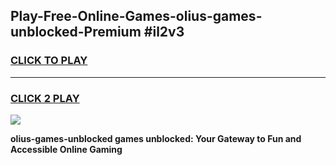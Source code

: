 
## Play-Free-Online-Games-olius-games-unblocked-Premium #il2v3
<h3>
<a href="https://premium.freeplayer.one?title=olius-games-unblocked&ref=8M">CLICK TO PLAY</a></h3>
<hr>

<h3>
<a href="https://premium.freeplayer.one?title=olius-games-unblocked&ref=8M">CLICK 2 PLAY</a>
  
</h3>

<a href="https://premium.freeplayer.one?title=olius-games-unblocked&ref=8M"><img src="https://clearcache.store/games.png"></a>


**olius-games-unblocked games unblocked: Your Gateway to Fun and Accessible Online Gaming**
